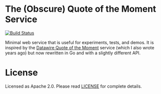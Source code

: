 # The (Obscure) Quote of the Moment Service

[![Build Status](https://travis-ci.com/plombardi89/quote.svg?branch=master)](https://travis-ci.com/plombardi89/quote)

Minimal web service that is useful for experiments, tests, and demos. It is inspired by the 
[Datawire Quote of the Moment](https://github.com/datawire/qotm) service (which I also wrote years ago) but now 
rewritten in Go and with a slightly different API.

# License

Licensed as Apache 2.0. Please read [LICENSE](LICENSE) for complete details.
